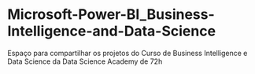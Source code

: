 # Microsoft-Power-BI_Business-Intelligence-and-Data-Science
Espaço para compartilhar os projetos do Curso de Business Intelligence e Data Science da Data Science Academy de 72h
